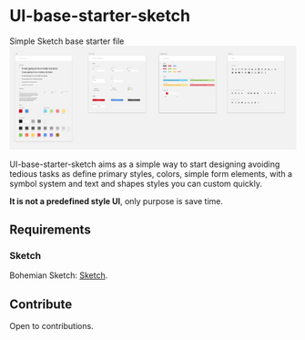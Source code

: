 # UI-base-starter-sketch
Simple Sketch base starter file
![UI Kit Preview](https://github.com/aldelrio/UI-base-starter-sketch/blob/master/Ui.png)

UI-base-starter-sketch aims as a simple way to start designing avoiding tedious tasks as define primary styles, colors, simple form elements, with a symbol system and text and shapes styles you can custom quickly.

**It is not a predefined style UI**, only purpose is save time.

## Requirements

### Sketch

Bohemian Sketch: [Sketch](https://www.sketchapp.com/).

## Contribute

Open to contributions.
